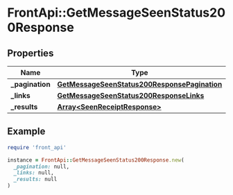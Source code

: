 # FrontApi::GetMessageSeenStatus200Response

## Properties

| Name | Type | Description | Notes |
| ---- | ---- | ----------- | ----- |
| **_pagination** | [**GetMessageSeenStatus200ResponsePagination**](GetMessageSeenStatus200ResponsePagination.md) |  | [optional] |
| **_links** | [**GetMessageSeenStatus200ResponseLinks**](GetMessageSeenStatus200ResponseLinks.md) |  | [optional] |
| **_results** | [**Array&lt;SeenReceiptResponse&gt;**](SeenReceiptResponse.md) |  | [optional] |

## Example

```ruby
require 'front_api'

instance = FrontApi::GetMessageSeenStatus200Response.new(
  _pagination: null,
  _links: null,
  _results: null
)
```

